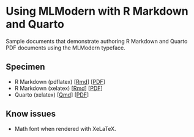 # Using MLModern with R Markdown and Quarto

Sample documents that demonstrate authoring R Markdown and Quarto PDF documents
using the MLModern typeface.

## Specimen

- R Markdown (pdflatex)
  [[Rmd](src/rmarkdown-mlmodern.Rmd)]
  [[PDF](specimen/rmarkdown-mlmodern.pdf)]
- R Markdown (xelatex)
  [[Rmd](src/rmarkdown-mlmodern-xelatex.Rmd)]
  [[PDF](specimen/rmarkdown-mlmodern-xelatex.pdf)]
- Quarto (xelatex)
  [[Qmd](src/quarto-mlmodern.qmd)]
  [[PDF](specimen/quarto-mlmodern.pdf)]

## Know issues

- Math font when rendered with XeLaTeX.

